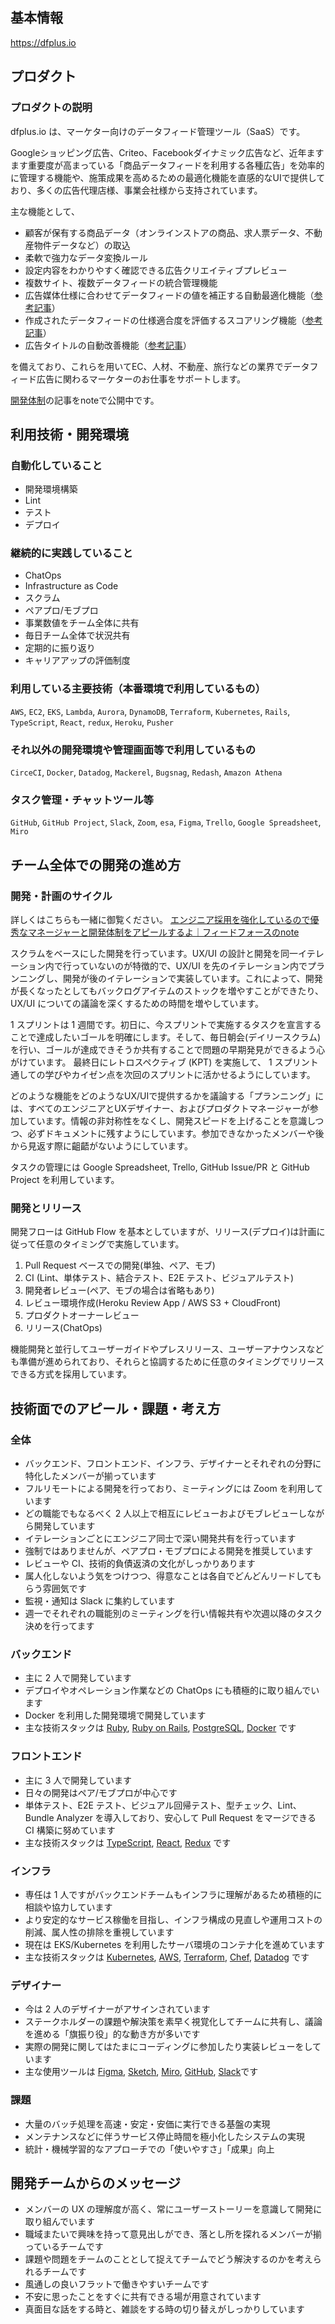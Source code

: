## 基本情報

https://dfplus.io

## プロダクト

### プロダクトの説明

dfplus.io は、マーケター向けのデータフィード管理ツール（SaaS）です。

Googleショッピング広告、Criteo、Facebookダイナミック広告など、近年ますます重要度が高まっている「商品データフィードを利用する各種広告」を効率的に管理する機能や、施策成果を高めるための最適化機能を直感的なUIで提供しており、多くの広告代理店様、事業会社様から支持されています。

主な機能として、

* 顧客が保有する商品データ（オンラインストアの商品、求人票データ、不動産物件データなど）の取込
* 柔軟で強力なデータ変換ルール
* 設定内容をわかりやすく確認できる広告クリエイティブプレビュー
* 複数サイト、複数データフィードの統合管理機能
* 広告媒体仕様に合わせてデータフィードの値を補正する自動最適化機能（[参考記事](https://dfplus.io/news/update-auto-optimization-20181227)）
* 作成されたデータフィードの仕様適合度を評価するスコアリング機能（[参考記事](https://dfplus.io/news/new-feature-datafeed-score)）
* 広告タイトルの自動改善機能（[参考記事](https://dfplus.io/news/new-feature-auto-improvement-for-google-shopping-20190828)）



を備えており、これらを用いてEC、人材、不動産、旅行などの業界でデータフィード広告に関わるマーケターのお仕事をサポートします。

[開発体制](https://media.feedforce.jp/n/n2e855d168e62)の記事をnoteで公開中です。


## 利用技術・開発環境

### 自動化していること

- 開発環境構築
- Lint
- テスト
- デプロイ

### 継続的に実践していること

- ChatOps
- Infrastructure as Code
- スクラム
- ペアプロ/モブプロ
- 事業数値をチーム全体に共有
- 毎日チーム全体で状況共有
- 定期的に振り返り
- キャリアアップの評価制度

### 利用している主要技術（本番環境で利用しているもの）

`AWS`, `EC2`,  `EKS`,  `Lambda`, `Aurora`, `DynamoDB`, `Terraform`, `Kubernetes`, `Rails`,  `TypeScript`, `React`, `redux`, `Heroku`, `Pusher`

### それ以外の開発環境や管理画面等で利用しているもの

`CirceCI`, `Docker`, `Datadog`, `Mackerel`, `Bugsnag`, `Redash`, `Amazon Athena`

### タスク管理・チャットツール等

`GitHub`, `GitHub Project`, `Slack`, `Zoom`, `esa`, `Figma`, `Trello`, `Google Spreadsheet`, `Miro`

## チーム全体での開発の進め方

### 開発・計画のサイクル

詳しくはこちらも一緒に御覧ください。
[エンジニア採用を強化しているので優秀なマネージャーと開発体制をアピールするよ｜フィードフォースのnote](https://media.feedforce.jp/n/n2e855d168e62)

スクラムをベースにした開発を行っています。UX/UI の設計と開発を同一イテレーション内で行っていないのが特徴的で、UX/UI を先のイテレーション内でプランニングし、開発が後のイテレーションで実装しています。これによって、開発が長くなったとしてもバックログアイテムのストックを増やすことができたり、 UX/UI についての議論を深くするための時間を増やしています。

1 スプリントは 1 週間です。初日に、今スプリントで実施するタスクを宣言することで達成したいゴールを明確にします。そして、毎日朝会(デイリースクラム)を行い、ゴールが達成できそうか共有することで問題の早期発見ができるよう心がけています。
最終日にレトロスペクティブ (KPT) を実施して、 1 スプリント通しての学びやカイゼン点を次回のスプリントに活かせるようにしています。

どのような機能をどのようなUX/UIで提供するかを議論する「プランニング」には、すべてのエンジニアとUXデザイナー、およびプロダクトマネージャーが参加しています。情報の非対称性をなくし、開発スピードを上げることを意識しつつ、必ずドキュメントに残すようにしています。参加できなかったメンバーや後から見返す際に齟齬がないようにしています。

タスクの管理には Google Spreadsheet, Trello, GitHub Issue/PR と GitHub Project を利用しています。

### 開発とリリース

開発フローは GitHub Flow を基本としていますが、リリース(デプロイ)は計画に従って任意のタイミングで実施しています。

1. Pull Request ベースでの開発(単独、ペア、モブ)
1. CI (Lint、単体テスト、結合テスト、E2E テスト、ビジュアルテスト)
1. 開発者レビュー(ペア、モブの場合は省略もあり)
1. レビュー環境作成(Heroku Review App / AWS S3 + CloudFront)
1. プロダクトオーナーレビュー
1. リリース(ChatOps)

機能開発と並行してユーザーガイドやプレスリリース、ユーザーアナウンスなども準備が進められており、それらと協調するために任意のタイミングでリリースできる方式を採用しています。

## 技術面でのアピール・課題・考え方

### 全体

- バックエンド、フロントエンド、インフラ、デザイナーとそれぞれの分野に特化したメンバーが揃っています
- フルリモートによる開発を行っており、ミーティングには Zoom を利用しています
- どの職能でもなるべく 2 人以上で相互にレビューおよびモブレビューしながら開発しています 
- イテレーションごとにエンジニア同士で深い開発共有を行っています
- 強制ではありませんが、ペアプロ・モブプロによる開発を推奨しています
- レビューや CI、技術的負債返済の文化がしっかりあります
- 属人化しないよう気をつけつつ、得意なことは各自でどんどんリードしてもらう雰囲気です
- 監視・通知は Slack に集約しています
- 週一でそれぞれの職能別のミーティングを行い情報共有や次週以降のタスク決めを行ってます

### バックエンド

- 主に 2 人で開発しています
- デプロイやオペレーション作業などの ChatOps にも積極的に取り組んでいます
- Docker を利用した開発環境で開発しています
- 主な技術スタックは [Ruby](https://www.ruby-lang.org/en/), [Ruby on Rails](https://rubyonrails.org/), [PostgreSQL](https://www.postgresql.org/), [Docker](https://www.docker.com/) です

### フロントエンド

- 主に 3 人で開発しています
- 日々の開発はペア/モブプロが中心です
- 単体テスト、E2E テスト、ビジュアル回帰テスト、型チェック、Lint、Bundle Analyzer を導入しており、安心して Pull Request をマージできる CI 構築に努めています
- 主な技術スタックは [TypeScript](https://www.typescriptlang.org/), [React](https://reactjs.org/), [Redux](https://redux.js.org/) です

### インフラ

- 専任は 1 人ですがバックエンドチームもインフラに理解があるため積極的に相談や協力しています
- より安定的なサービス稼働を目指し、インフラ構成の見直しや運用コストの削減、属人性の排除を重視しています
- 現在は EKS/Kubernetes を利用したサーバ環境のコンテナ化を進めています
- 主な技術スタックは [Kubernetes](https://github.com/kubernetes/kubernetes), [AWS](https://aws.amazon.com/), [Terraform](https://www.terraform.io/), [Chef](https://www.chef.io/), [Datadog](https://www.datadoghq.com/) です

### デザイナー

- 今は 2 人のデザイナーがアサインされています
- ステークホルダーの課題や解決策を素早く視覚化してチームに共有し、議論を進める「旗振り役」的な動き方が多いです
- 実際の開発に関してはたまにコーディングに参加したり実装レビューをしています
- 主な使用ツールは [Figma](https://www.figma.com/), [Sketch](https://www.sketch.com/), [Miro](http://miro.com/), [GitHub](https://github.com/), [Slack](http://slack.com/)です

### 課題

- 大量のバッチ処理を高速・安定・安価に実行できる基盤の実現
- メンテナンスなどに伴うサービス停止時間を極小化したシステムの実現
- 統計・機械学習的なアプローチでの「使いやすさ」「成果」向上

## 開発チームからのメッセージ

- メンバーの UX の理解度が高く、常にユーザーストーリーを意識して開発に取り組んでいます
- 職域またいで興味を持って意見出しができ、落とし所を探れるメンバーが揃っているチームです
- 課題や問題をチームのこととして捉えてチームでどう解決するのかを考えられるチームです
- 風通しの良いフラットで働きやすいチームです
- 不安に思ったことをすぐに共有できる場が用意されています
- 真面目な話をする時と、雑談をする時の切り替えがしっかりしています
